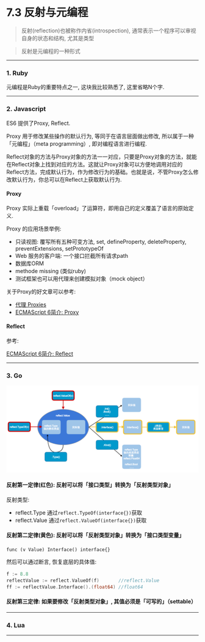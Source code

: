 # 7.3 反射与元编程

> 反射(reflection)也被称作内省(introspection), 通常表示一个程序可以审视自身的状态和结构, 尤其是类型

> 反射是元编程的一种形式

---

### 1. Ruby

元编程是Ruby的重要特点之一, 这块我比较熟悉了, 这里省略N个字.

---

### 2. Javascript

ES6 提供了Proxy, Reflect.

Proxy 用于修改某些操作的默认行为, 等同于在语言层面做出修改, 所以属于一种「元编程」（meta programming）, 即对编程语言进行编程.

Reflect对象的方法与Proxy对象的方法一一对应，只要是Proxy对象的方法，就能在Reflect对象上找到对应的方法。这就让Proxy对象可以方便地调用对应的Reflect方法，完成默认行为，作为修改行为的基础。也就是说，不管Proxy怎么修改默认行为，你总可以在Reflect上获取默认行为.

#### Proxy

Proxy 实际上重载「overload」了运算符，即用自己的定义覆盖了语言的原始定义.

Proxy 的应用场景举例:

* 只读视图: 覆写所有五种可变方法, set, defineProperty, deleteProperty, preventExtensions, setPrototypeOf
* Web 服务的客户端: 一个接口拦截所有请求path
* 数据库ORM
* methode missing (类似ruby)
* 测试框架也可以用代理来创建模拟对象（mock object）

关于Proxy的好文章可以参考:

* [代理 Proxies](http://www.infoq.com/cn/articles/es6-in-depth-proxies-and-reflect/)
* [ECMAScript 6简介: Proxy](http://es6.ruanyifeng.com/#docs/proxy)

#### Reflect

参考:

[ECMAScript 6简介: Reflect](http://es6.ruanyifeng.com/#docs/reflect)

---

### 3. Go

![反射三定律](/images/reflection.png)

#### 反射第一定律(红色): 反射可以将「接口类型」转换为「反射类型对象」

反射类型:
* reflect.Type 通过`reflect.TypeOf(interface{})`获取
* reflect.Value 通过`reflect.ValueOf(interface{})`获取

#### 反射第二定律(黄色): 反射可以将「反射类型对象」转换为「接口类型变量」

`func (v Value) Interface() interface{}`

然后可以通过断言, 恢复底层的具体值:

```go
f := 8.8
reflectValue := reflect.ValueOf(f)       //reflect.Value
ff := reflectValue.Interface().(float64) //float64
```

#### 反射第三定律: 如果要修改「反射类型对象」, 其值必须是「可写的」（settable）

---

### 4. Lua

---
